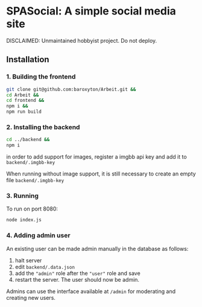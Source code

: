 # SPASocial: A simple social media site

DISCLAIMED: Unmaintained hobbyist project. Do not deploy.


## Installation

### 1. Building the frontend

```bash
git clone git@github.com:baroxyton/Arbeit.git &&
cd Arbeit &&
cd frontend &&
npm i &&
npm run build 
```

### 2. Installing the backend

```bash
cd ../backend &&
npm i
```

in order to add support for images, register a imgbb api key and add it to `backend/.imgbb-key`

When running without image support, it is still necessary to create an empty file `backend/.imgbb-key`

### 3. Running

To run on port 8080:

```bash
node index.js
```

### 4. Adding admin user

An existing user can be made admin manually in the database as follows:

1. halt server
2. edit `backend/.data.json`
3. add the `"admin"` role after the `"user"` role and save
4. restart the server. The user should now be admin. 

Admins can use the interface available at `/admin` for moderating and creating new users.

